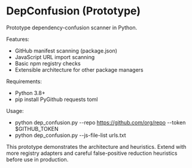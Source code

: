 # DepConfusion (Prototype)

Prototype dependency-confusion scanner in Python.

Features:
- GitHub manifest scanning (package.json)
- JavaScript URL import scanning
- Basic npm registry checks
- Extensible architecture for other package managers

Requirements:
- Python 3.8+
- pip install PyGithub requests toml

Usage:
- python dep_confusion.py --repo https://github.com/org/repo --token $GITHUB_TOKEN
- python dep_confusion.py --js-file-list urls.txt

This prototype demonstrates the architecture and heuristics. Extend with more registry adapters
and careful false-positive reduction heuristics before use in production.
